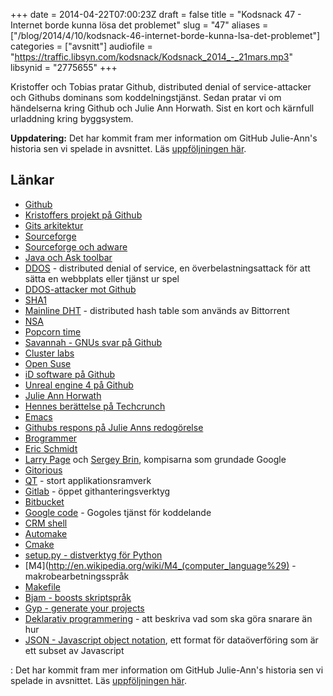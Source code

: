 +++
date = 2014-04-22T07:00:23Z
draft = false
title = "Kodsnack 47 - Internet borde kunna lösa det problemet"
slug = "47"
aliases = ["/blog/2014/4/10/kodsnack-46-internet-borde-kunna-lsa-det-problemet"]
categories = ["avsnitt"]
audiofile = "https://traffic.libsyn.com/kodsnack/Kodsnack_2014_-_21mars.mp3"
libsynid = "2775655"
+++

Kristoffer och Tobias pratar Github, distributed denial of
service-attacker och Githubs dominans som koddelningstjänst. Sedan
pratar vi om händelserna kring Github och Julie Ann Horwath. Sist en
kort och kärnfull urladdning kring byggsystem.

**Uppdatering:** Det har kommit fram mer information om GitHub Julie-Ann's
historia sen vi spelade in avsnittet. Läs [uppföljningen här](http://techcrunch.com/2014/04/21/github-denies-allegations-of-gender-based-harassment-co-founder-preston-werner-resigns/).


## Länkar ##

* [Github](https://www.github.com)
* [Kristoffers projekt på Github](https://github.com/krig)
* [Gits arkitektur](http://aosabook.org/en/git.html)
* [Sourceforge](http://sourceforge.net)
* [Sourceforge och adware](http://sourceforge.net/blog/today-we-offer-devshare-beta-a-sustainable-way-to-fund-open-source-software/)
* [Java och Ask toolbar](http://www.change.org/petitions/oracle-corporation-stop-bundling-ask-toolbar-with-the-java-installer)
* [DDOS](http://en.wikipedia.org/wiki/Ddos#Distributed_attack) - distributed denial of service, en överbelastningsattack för att sätta en webbplats eller tjänst ur spel
* [DDOS-attacker mot Github](https://github.com/blog/1796-denial-of-service-attacks)
* [SHA1](http://en.wikipedia.org/wiki/Sha1)
* [Mainline DHT](http://en.wikipedia.org/wiki/Mainline_DHT) - distributed hash table som används av Bittorrent
* [NSA](http://en.wikipedia.org/wiki/National_Security_Agency)
* [Popcorn time](http://techcrunch.com/2014/03/16/popcorn-time-is-back/)
* [Savannah - GNUs svar på Github](http://savannah.nongnu.org)
* [Cluster labs](http://clusterlabs.org)
* [Open Suse](http://www.opensuse.org/en/)
* [iD software på Github](https://github.com/id-Software)
* [Unreal engine 4 på Github](https://www.unrealengine.com/ue4-on-github)
* [Julie Ann Horwath](http://julieannhorvath.com)
* [Hennes berättelse på Techcrunch](http://techcrunch.com/2014/03/15/julie-ann-horvath-describes-sexism-and-intimidation-behind-her-github-exit/)
* [Emacs](http://www.gnu.org/software/emacs/)
* [Githubs respons på Julie Anns redogörelse](https://github.com/blog/1800-update-on-julie-horvath-s-departure)
* [Brogrammer](http://en.wikipedia.org/wiki/Brogrammer)
* [Eric Schmidt](http://en.wikipedia.org/wiki/Eric_Schmidt)
* [Larry Page](http://en.wikipedia.org/wiki/Larry_Page) och [Sergey Brin](http://en.wikipedia.org/wiki/Sergey_Brin), kompisarna som grundade Google
* [Gitorious](https://gitorious.org)
* [QT](http://qt-project.org) - stort applikationsramverk
* [Gitlab](https://www.gitlab.com) - öppet githanteringsverktyg
* [Bitbucket](https://bitbucket.org)
* [Google code](https://code.google.com) - Gogoles tjänst för koddelande
* [CRM shell](http://savannah.nongnu.org/projects/crmsh/)
* [Automake](http://en.wikipedia.org/wiki/Automake)
* [Cmake](http://en.wikipedia.org/wiki/Cmake)
* [setup.py - distverktyg för Python](http://stackoverflow.com/questions/1471994/what-is-setup-py)
* [M4](http://en.wikipedia.org/wiki/M4_(computer_language%29) - makrobearbetningsspråk
* [Makefile](http://en.wikipedia.org/wiki/Makefile)
* [Bjam - boosts skriptspråk](http://www.boost.org/boost-build2/doc/html/bbv2/jam.html)
* [Gyp - generate your projects](https://code.google.com/p/gyp/w/list)
* [Deklarativ programmering](http://en.wikipedia.org/wiki/Declarative_programming) - att beskriva vad som ska göra snarare än hur
* [JSON - Javascript object notation](http://json.org), ett format för dataöverföring som är ett subset av Javascript

: Det har kommit fram mer information om GitHub Julie-Ann's historia sen vi spelade in avsnittet. Läs [uppföljningen här](http://techcrunch.com/2014/04/21/github-denies-allegations-of-gender-based-harassment-co-founder-preston-werner-resigns/). 

